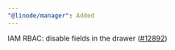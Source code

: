 ```yaml
---
"@linode/manager": Added
---
```


IAM RBAC: disable fields in the drawer ([#12892](https://github.com/linode/manager/pull/12892))
